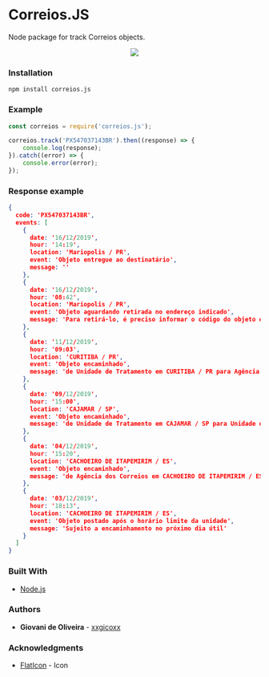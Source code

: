 # Correios.JS
Node package for track Correios objects.

<p align="center">
  <img src="https://i.imgur.com/CqURI8i.png">
</p>

### Installation
````
npm install correios.js
````

### Example
```javascript
const correios = require('correios.js');

correios.track('PX547037143BR').then((response) => {
    console.log(response);
}).catch((error) => {
    console.error(error);
});
```

### Response example
```json
{
  code: 'PX547037143BR',
  events: [
    {
      date: '16/12/2019',
      hour: '14:19',
      location: 'Mariopolis / PR',
      event: 'Objeto entregue ao destinatário',
      message: ''
    },
    {
      date: '16/12/2019',
      hour: '08:42',
      location: 'Mariopolis / PR',
      event: 'Objeto aguardando retirada no endereço indicado',
      message: 'Para retirá-lo, é preciso informar o código do objeto e apresentar documentação que comprove ser o destinatário ou pessoa por ele oficialmente autorizada.'        
    },
    {
      date: '11/12/2019',
      hour: '09:03',
      location: 'CURITIBA / PR',
      event: 'Objeto encaminhado',
      message: 'de Unidade de Tratamento em CURITIBA / PR para Agência dos Correios em Mariopolis / PR'
    },
    {
      date: '09/12/2019',
      hour: '15:00',
      location: 'CAJAMAR / SP',
      event: 'Objeto encaminhado',
      message: 'de Unidade de Tratamento em CAJAMAR / SP para Unidade de Tratamento em CURITIBA / PR'
    },
    {
      date: '04/12/2019',
      hour: '15:20',
      location: 'CACHOEIRO DE ITAPEMIRIM / ES',
      event: 'Objeto encaminhado',
      message: 'de Agência dos Correios em CACHOEIRO DE ITAPEMIRIM / ES para Unidade de Tratamento em CAJAMAR / SP'
    },
    {
      date: '03/12/2019',
      hour: '18:13',
      location: 'CACHOEIRO DE ITAPEMIRIM / ES',
      event: 'Objeto postado após o horário limite da unidade',
      message: 'Sujeito a encaminhamento no próximo dia útil'
    }
  ]
}
```

### Built With
* [Node.js](https://nodejs.org/en/)

### Authors
* **Giovani de Oliveira** - [xxgicoxx](https://github.com/xxgicoxx)

### Acknowledgments
* [FlatIcon](https://www.flaticon.com/) - Icon
